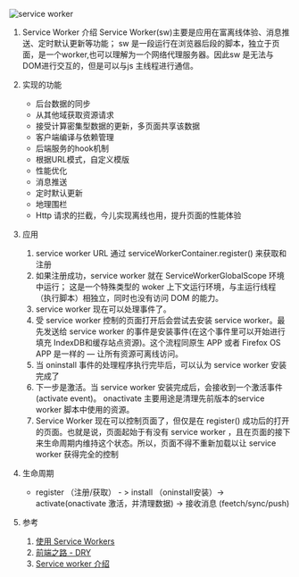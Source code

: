 ![service worker](https://mdn.mozillademos.org/files/12632/sw-events.png)

1. Service Worker 介绍
 Service Worker(sw)主要是应用在富离线体验、消息推送、定时默认更新等功能；
 sw 是一段运行在浏览器后段的脚本，独立于页面，是一个worker,也可以理解为一个网络代理服务器。因此sw 是无法与DOM进行交互的，但是可以与js 主线程进行通信。

2. 实现的功能
   - 后台数据的同步
   - 从其他域获取资源请求
   - 接受计算密集型数据的更新，多页面共享该数据
   - 客户端编译与依赖管理
   - 后端服务的hook机制
   - 根据URL模式，自定义模版
   - 性能优化
   - 消息推送
   - 定时默认更新
   - 地理围栏
   - Http 请求的拦截，今儿实现离线也用，提升页面的性能体验
3.  应用
    1. service worker URL 通过 serviceWorkerContainer.register() 来获取和注册
    2. 如果注册成功，service worker 就在 ServiceWorkerGlobalScope 环境中运行； 这是一个特殊类型的 woker 上下文运行环境，与主运行线程（执行脚本）相独立，同时也没有访问 DOM 的能力。
    3. service worker 现在可以处理事件了。
    4. 受 service worker 控制的页面打开后会尝试去安装 service worker。最先发送给 service worker 的事件是安装事件(在这个事件里可以开始进行填充 IndexDB和缓存站点资源)。这个流程同原生 APP 或者 Firefox OS APP 是一样的 — 让所有资源可离线访问。
    5. 当 oninstall 事件的处理程序执行完毕后，可以认为 service worker 安装完成了
    6. 下一步是激活。当 service worker 安装完成后，会接收到一个激活事件(activate event)。 onactivate 主要用途是清理先前版本的service worker 脚本中使用的资源。
    7. Service Worker 现在可以控制页面了，但仅是在 register()  成功后的打开的页面。也就是说，页面起始于有没有 service worker ，且在页面的接下来生命周期内维持这个状态。所以，页面不得不重新加载以让 service worker 获得完全的控制
4. 生命周期
   - register （注册/获取） - >  install （oninstall安装）-> activate(onactivate 激活，并清理数据) -> 接收消息 (feetch/sync/push)
5. 参考
   1. [使用 Service Workers](https://developer.mozilla.org/zh-CN/docs/Web/API/Service_Worker_API/Using_Service_Workers)
   2. [前端之路 - DRY](http://zhenhua-lee.github.io/http/service-worker.html)
   3. [Service worker 介绍](https://juejin.im/entry/59015d3c1b69e60058bb5cd9)